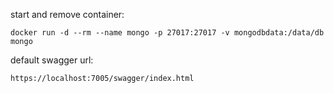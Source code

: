 start and remove container:

`docker run -d --rm --name mongo -p 27017:27017 -v mongodbdata:/data/db mongo`

default swagger url:

`https://localhost:7005/swagger/index.html`
